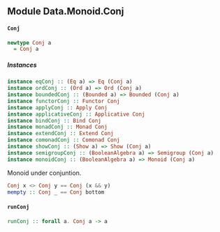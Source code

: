 ## Module Data.Monoid.Conj

#### `Conj`

``` purescript
newtype Conj a
  = Conj a
```

##### Instances
``` purescript
instance eqConj :: (Eq a) => Eq (Conj a)
instance ordConj :: (Ord a) => Ord (Conj a)
instance boundedConj :: (Bounded a) => Bounded (Conj a)
instance functorConj :: Functor Conj
instance applyConj :: Apply Conj
instance applicativeConj :: Applicative Conj
instance bindConj :: Bind Conj
instance monadConj :: Monad Conj
instance extendConj :: Extend Conj
instance comonadConj :: Comonad Conj
instance showConj :: (Show a) => Show (Conj a)
instance semigroupConj :: (BooleanAlgebra a) => Semigroup (Conj a)
instance monoidConj :: (BooleanAlgebra a) => Monoid (Conj a)
```

Monoid under conjuntion.

``` purescript
Conj x <> Conj y == Conj (x && y)
mempty :: Conj _ == Conj bottom
```

#### `runConj`

``` purescript
runConj :: forall a. Conj a -> a
```


